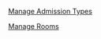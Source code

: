 [Manage Admission Types](https://github.com/hmislk/hmis/wiki/Manage-Admission-Types)

[Manage Rooms](https://github.com/hmislk/hmis/wiki/Manage-Rooms)